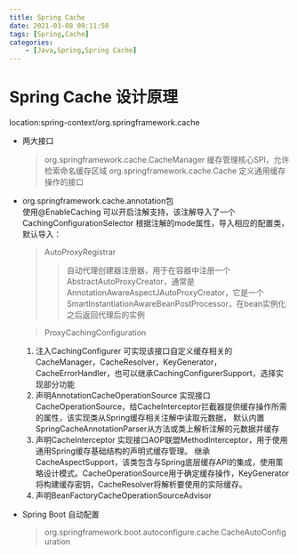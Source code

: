 ```yaml
---
title: Spring Cache
date: 2021-03-08 09:11:50
tags: [Spring,Cache]
categories:
    - [Java,Spring,Spring Cache]
---
```

Spring Cache 设计原理
===
location:spring-context/org.springframework.cache
* 两大接口
    >org.springframework.cache.CacheManager 缓存管理核心SPI，允许检索命名缓存区域
    >org.springframework.cache.Cache 定义通用缓存操作的接口
* org.springframework.cache.annotation包  
  使用@EnableCaching 可以开启注解支持，该注解导入了一个CachingConfigurationSelector
  根据注解的mode属性，导入相应的配置类，默认导入：
  > AutoProxyRegistrar  
   >> 自动代理创建器注册器，用于在容器中注册一个AbstractAutoProxyCreator，通常是AnnotationAwareAspectJAutoProxyCreator，它是一个SmartInstantiationAwareBeanPostProcessor，在bean实例化之后返回代理后的实例

  > ProxyCachingConfiguration
  1. 注入CachingConfigurer
     可实现该接口自定义缓存相关的CacheManager，CacheResolver，KeyGenerator，CacheErrorHandler，也可以继承CachingConfigurerSupport，选择实现部分功能
  2. 声明AnnotationCacheOperationSource
     实现接口CacheOperationSource，给CacheInterceptor拦截器提供缓存操作所需的属性，该实现类从Spring缓存相关注解中读取元数据，
     默认内置SpringCacheAnnotationParser从方法或类上解析注解的元数据并缓存
  3. 声明CacheInterceptor
     实现接口AOP联盟MethodInterceptor，用于使用通用Spring缓存基础结构的声明式缓存管理。
     继承CacheAspectSupport，该类包含与Spring底层缓存API的集成，使用策略设计模式。CacheOperationSource用于确定缓存操作，KeyGenerator将构建缓存密钥，CacheResolver将解析要使用的实际缓存。
  4. 声明BeanFactoryCacheOperationSourceAdvisor
     


* Spring Boot 自动配置
    >org.springframework.boot.autoconfigure.cache.CacheAutoConfiguration  
